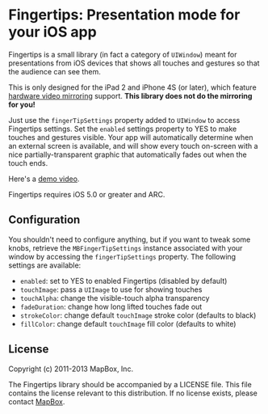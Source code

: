 # Fingertips: Presentation mode for your iOS app

Fingertips is a small library (in fact a category of `UIWindow`) meant for presentations from iOS devices that shows all touches and gestures so that the audience can see them. 

This is only designed for the iPad 2 and iPhone 4S (or later), which feature [hardware video mirroring](http://www.apple.com/ipad/features/airplay/) support. **This library does not do the mirroring for you!**

Just use the `fingerTipSettings` property added to `UIWindow` to access Fingertips settings. Set the `enabled` settings property to YES to make touches and gestures visible. Your app will automatically determine when an external screen is available, and will show every touch on-screen with a nice partially-transparent graphic that automatically fades out when the touch ends. 

Here's a [demo video](http://vimeo.com/22136667).

Fingertips requires iOS 5.0 or greater and ARC. 

## Configuration

You shouldn't need to configure anything, but if you want to tweak some knobs, retrieve the `MBFingerTipSettings` instance associated with your window by accessing the `fingerTipSettings` property. The following settings are available: 

 * `enabled`: set to YES to enabled Fingertips (disabled by default)
 * `touchImage`: pass a `UIImage` to use for showing touches
 * `touchAlpha`: change the visible-touch alpha transparency
 * `fadeDuration`: change how long lifted touches fade out
 * `strokeColor`: change default `touchImage` stroke color (defaults to black)
 * `fillColor`: change default `touchImage` fill color (defaults to white)

## License

Copyright (c) 2011-2013 MapBox, Inc.

The Fingertips library should be accompanied by a LICENSE file. This file contains the license relevant to this distribution. If no license exists, please contact [MapBox](http://mapbox.com).
